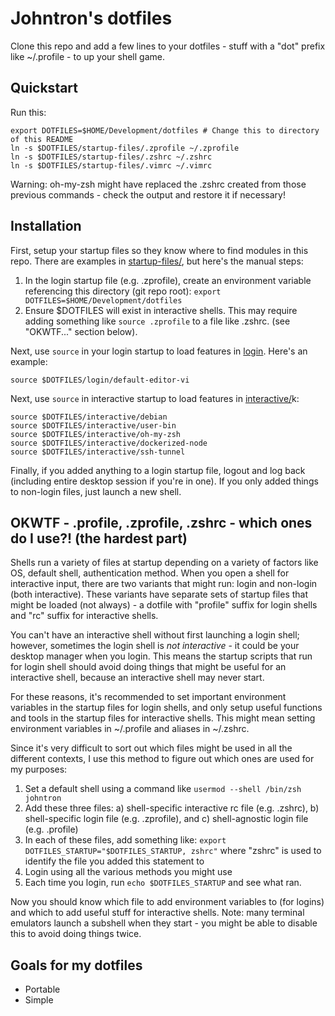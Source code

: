 # Johntron's dotfiles

Clone this repo and add a few lines to your dotfiles - stuff with a "dot" prefix like ~/.profile - to up your shell game.


## Quickstart

Run this:
```
export DOTFILES=$HOME/Development/dotfiles # Change this to directory of this README
ln -s $DOTFILES/startup-files/.zprofile ~/.zprofile
ln -s $DOTFILES/startup-files/.zshrc ~/.zshrc
ln -s $DOTFILES/startup-files/.vimrc ~/.vimrc
```

Warning: oh-my-zsh might have replaced the .zshrc created from those previous commands - check the output and restore it if necessary!


## Installation

First, setup your startup files so they know where to find modules in this repo. There are examples in [startup-files/](startup-files/), but here's the manual steps:

1. In the login startup file (e.g. .zprofile), create an environment variable referencing this directory (git repo root): `export DOTFILES=$HOME/Development/dotfiles`
2. Ensure $DOTFILES will exist in interactive shells. This may require adding something like `source .zprofile` to a file like .zshrc. (see "OKWTF..." section below).

Next, use `source` in your login startup to load features in [login](login/). Here's an example:

```
source $DOTFILES/login/default-editor-vi
```

Next, use `source` in interactive startup to load features in [interactive/](interactive/)k:

```
source $DOTFILES/interactive/debian
source $DOTFILES/interactive/user-bin
source $DOTFILES/interactive/oh-my-zsh
source $DOTFILES/interactive/dockerized-node
source $DOTFILES/interactive/ssh-tunnel
```

Finally, if you added anything to a login startup file, logout and log back (including entire desktop session if you're in one). If you only added things to non-login files, just launch a new shell.


## OKWTF - .profile, .zprofile, .zshrc - which ones do I use?! (the hardest part)

Shells run a variety of files at startup depending on a variety of factors like OS, default shell, authentication method. When you open a shell for interactive input, there are two variants that might run: login and non-login (both interactive). These variants have separate sets of startup files that might be loaded (not always) - a dotfile with "profile" suffix for login shells and "rc" suffix for interactive shells.

You can't have an interactive shell without first launching a login shell; however, sometimes the login shell is _not interactive_ - it could be your desktop manager when you login. This means the startup scripts that run for login shell should avoid doing things that might be useful for an interactive shell, because an interactive shell may never start.

For these reasons, it's recommended to set important environment variables in the startup files for login shells, and only setup useful functions and tools in the startup files for interactive shells. This might mean setting environment variables in ~/.profile and aliases in ~/.zshrc.

Since it's very difficult to sort out which files might be used in all the different contexts, I use this method to figure out which ones are used for my purposes:

1. Set a default shell using a command like `usermod --shell /bin/zsh johntron`
2. Add these three files: a) shell-specific interactive rc file (e.g. .zshrc), b) shell-specific login file (e.g. .zprofile), and c) shell-agnostic login file (e.g. .profile)
3. In each of these files, add something like: `export DOTFILES_STARTUP="$DOTFILES_STARTUP, zshrc"` where "zshrc" is used to identify the file you added this statement to
4. Login using all the various methods you might use
5. Each time you login, run `echo $DOTFILES_STARTUP` and see what ran.

Now you should know which file to add environment variables to (for logins) and which to add useful stuff for interactive shells. Note: many terminal emulators launch a subshell when they start - you might be able to disable this to avoid doing things twice.


## Goals for my dotfiles

* Portable
* Simple

